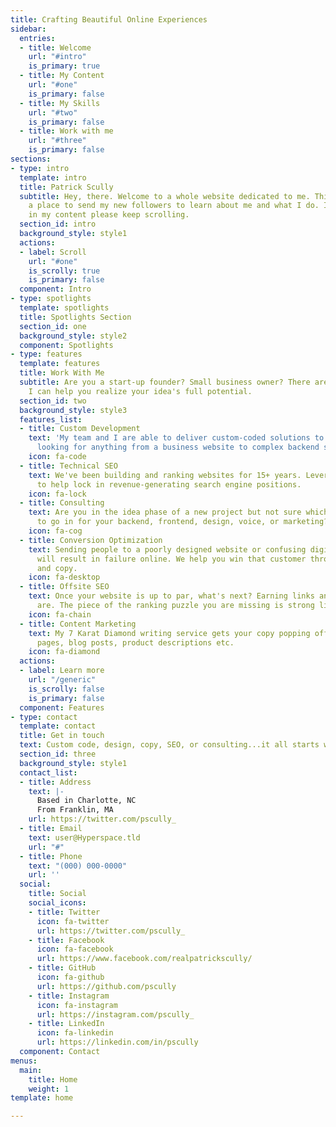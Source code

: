 ```yaml
---
title: Crafting Beautiful Online Experiences
sidebar:
  entries:
  - title: Welcome
    url: "#intro"
    is_primary: true
  - title: My Content
    url: "#one"
    is_primary: false
  - title: My Skills
    url: "#two"
    is_primary: false
  - title: Work with me
    url: "#three"
    is_primary: false
sections:
- type: intro
  template: intro
  title: Patrick Scully
  subtitle: Hey, there. Welcome to a whole website dedicated to me. This is basically
    a place to send my new followers to learn about me and what I do. If you are interested
    in my content please keep scrolling.
  section_id: intro
  background_style: style1
  actions:
  - label: Scroll
    url: "#one"
    is_scrolly: true
    is_primary: false
  component: Intro
- type: spotlights
  template: spotlights
  title: Spotlights Section
  section_id: one
  background_style: style2
  component: Spotlights
- type: features
  template: features
  title: Work With Me
  subtitle: Are you a start-up founder? Small business owner? There are many ways
    I can help you realize your idea's full potential.
  section_id: two
  background_style: style3
  features_list:
  - title: Custom Development
    text: 'My team and I are able to deliver custom-coded solutions to business owners
      looking for anything from a business website to complex backend systems. '
    icon: fa-code
  - title: Technical SEO
    text: We've been building and ranking websites for 15+ years. Leverage our expertise
      to help lock in revenue-generating search engine positions.
    icon: fa-lock
  - title: Consulting
    text: Are you in the idea phase of a new project but not sure which direction
      to go in for your backend, frontend, design, voice, or marketing? Let's talk.
    icon: fa-cog
  - title: Conversion Optimization
    text: Sending people to a poorly designed website or confusing digital assets
      will result in failure online. We help you win that customer through design
      and copy.
    icon: fa-desktop
  - title: Offsite SEO
    text: Once your website is up to par, what's next? Earning links and media mentions
      are. The piece of the ranking puzzle you are missing is strong link building.
    icon: fa-chain
  - title: Content Marketing
    text: My 7 Karat Diamond writing service gets your copy popping off the page.  Web
      pages, blog posts, product descriptions etc.
    icon: fa-diamond
  actions:
  - label: Learn more
    url: "/generic"
    is_scrolly: false
    is_primary: false
  component: Features
- type: contact
  template: contact
  title: Get in touch
  text: Custom code, design, copy, SEO, or consulting...it all starts with a conversation.
  section_id: three
  background_style: style1
  contact_list:
  - title: Address
    text: |-
      Based in Charlotte, NC
      From Franklin, MA
    url: https://twitter.com/pscully_
  - title: Email
    text: user@Hyperspace.tld
    url: "#"
  - title: Phone
    text: "(000) 000-0000"
    url: ''
  social:
    title: Social
    social_icons:
    - title: Twitter
      icon: fa-twitter
      url: https://twitter.com/pscully_
    - title: Facebook
      icon: fa-facebook
      url: https://www.facebook.com/realpatrickscully/
    - title: GitHub
      icon: fa-github
      url: https://github.com/pscully
    - title: Instagram
      icon: fa-instagram
      url: https://instagram.com/pscully_
    - title: LinkedIn
      icon: fa-linkedin
      url: https://linkedin.com/in/pscully
  component: Contact
menus:
  main:
    title: Home
    weight: 1
template: home

---
```


